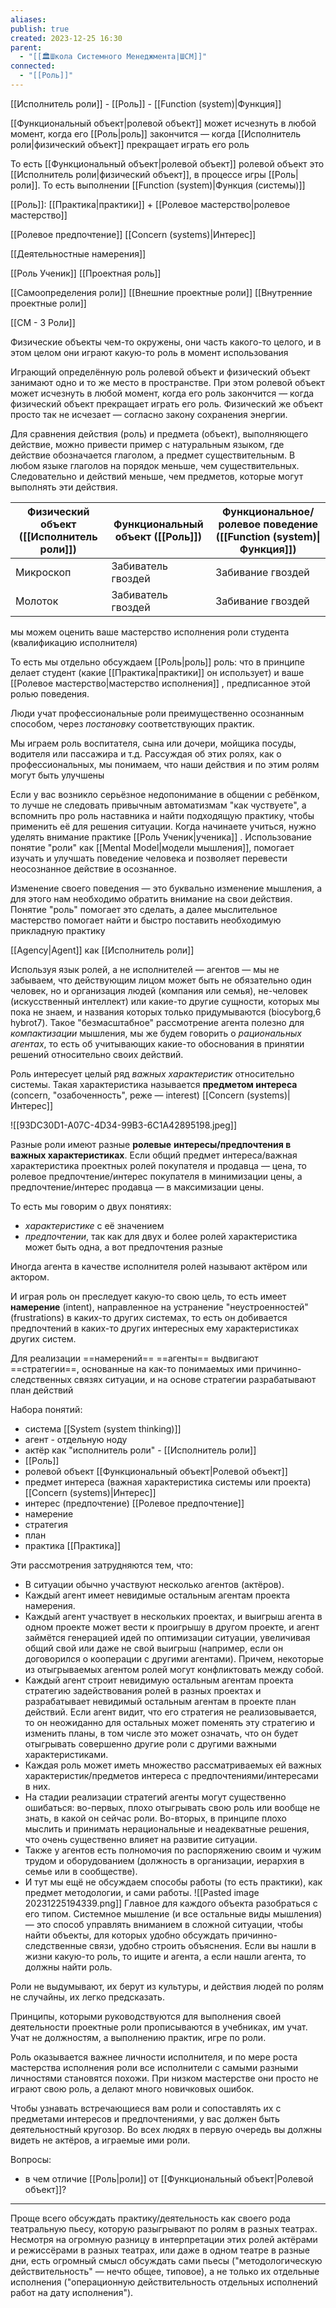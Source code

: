 ```yaml
---
aliases: 
publish: true
created: 2023-12-25 16:30
parent:
  - "[[🏛Школа Системного Менеджмента|ШСМ]]"
connected:
  - "[[Роль]]"
---
```



[[Исполнитель роли]] - [[Роль]] - [[Function (system)|Функция]]

[[Функциональный объект|ролевой объект]] может исчезнуть в любой момент, когда его  [[Роль|роль]] закончится — когда [[Исполнитель роли|физический объект]] прекращает играть его роль

То есть [[Функциональный объект|ролевой объект]] ролевой объект это [[Исполнитель роли|физический объект]], в процессе игры [[Роль|роли]]. То есть выполнении [[Function (system)|Функция (системы)]]

[[Роль]]: [[Практика|практики]] + [[Ролевое мастерство|ролевое мастерство]]

[[Ролевое предпочтение]]
[[Concern (systems)|Интерес]]

[[Деятельностные намерения]]

[[Роль Ученик]]
[[Проектная роль]]

[[Самоопределения роли]]
[[Внешние проектные роли]]
[[Внутренние проектные роли]]

[[СМ - 3 Роли]]

Физические объекты чем-то окружены, они часть какого-то целого, и в этом целом они играют какую-то роль в момент использования

Играющий определённую роль ролевой объект и физический объект занимают одно и то же место в пространстве. При этом ролевой объект может исчезнуть в любой момент, когда его роль закончится — когда физический объект прекращает играть его роль. Физический же объект просто так не исчезает — согласно закону сохранения энергии.

Для сравнения действия (роль) и предмета (объект), выполняющего действие, можно привести пример с натуральным языком, где действие обозначается глаголом, а предмет существительным. В любом языке глаголов на порядок меньше, чем существительных. Следовательно и действий меньше, чем предметов, которые могут выполнять эти действия.

| Физический объект ([[Исполнитель роли]]) | Функциональный объект ([[Роль]]) | Функциональное/ролевое поведение ([[Function (system)\|Функция]]) |
| ---- | ---- | ---- |
| Микроскоп | Забиватель гвоздей | Забивание гвоздей |
| Молоток | Забиватель гвоздей | Забивание гвоздей |


мы можем оценить ваше мастерство исполнения роли студента (квалификацию исполнителя) 


То есть мы отдельно обсуждаем [[Роль|роль]] роль: что в принципе делает студент (какие [[Практика|практики]] он использует) и ваше [[Ролевое мастерство|мастерство исполнения]] , предписанное этой ролью поведения.

Люди учат профессиональные роли преимущественно осознанным способом, через _постановку_ соответствующих практик.

 Мы играем роль воспитателя, сына или дочери, мойщика посуды, водителя или пассажира и т.д. Рассуждая об этих ролях, как о профессиональных, мы понимаем, что наши действия и по этим ролям могут быть улучшены

 Если у вас возникло серьёзное недопонимание в общении с ребёнком, то лучше не следовать привычным автоматизмам "как чуствуете", а вспомнить про роль наставника и найти подходящую практику, чтобы применить её для решения ситуации. Когда начинаете учиться, нужно уделять внимание практике [[Роль Ученик|ученика]] . Использование понятие "роли" как [[Mental Model|модели мышления]], помогает изучать и улучшать поведение человека и позволяет перевести неосознанное действие в осознанное.

Изменение своего поведения — это буквально изменение мышления, а для этого нам необходимо обратить внимание на свои действия. Понятие "роль" помогает это сделать, а далее мыслительное мастерство помогает найти и быстро поставить необходимую прикладную практику



[[Agency|Agent]] как [[Исполнитель роли]]
  
Используя язык ролей, а не исполнителей — агентов — мы не забываем, что действующим лицом может быть не обязательно один человек, но и организация людей (компания или семья), не-человек (искусственный интеллект) или какие-то другие сущности, которых мы пока не знаем, и названия которых только придумываются (biocyborg,6 hybrot7). Такое "безмасштабное" рассмотрение агента полезно для _компактизации_ мышления, мы же будем говорить о _рациональных агентах_, то есть об учитывающих какие-то обоснования в принятии решений относительно своих действий.

Роль интересует целый ряд _важных характеристик_ относительно системы. Такая характеристика называется **предметом интереса** (concern, "озабоченность", реже — interest) [[Concern (systems)|Интерес]]


![[93DC30D1-A07C-4D34-99B3-6C1A42895198.jpeg]]


Разные роли имеют разные **ролевые** **интересы/предпочтения в важных характеристиках**. Если общий предмет интереса/важная характеристика проектных ролей покупателя и продавца — цена, то ролевое предпочтение/интерес покупателя в минимизации цены, а предпочтение/интерес продавца — в максимизации цены.

То есть мы говорим о двух понятиях: 
- _характеристике_ с её значением
- _предпочтении_, так как для двух и более ролей характеристика может быть одна, а вот предпочтения разные

Иногда агента в качестве исполнителя ролей называют актёром или актором.

И играя роль он преследует какую-то свою цель, то есть имеет **намерение** (intent), направленное на устранение "неустроенностей" (frustrations) в каких-то других системах, то есть он добивается предпочтений в каких-то других интересных ему характеристиках других систем.

Для реализации ==намерений== ==агенты== выдвигают ==стратегии==, основанные на как-то понимаемых ими причинно-следственных связях ситуации, и на основе стратегии разрабатывают план действий

Набора понятий:
- система [[System (system thinking)]]
- агент - отдельную ноду
- актёр как "исполнитель роли" - [[Исполнитель роли]]
- [[Роль]]
- ролевой объект [[Функциональный объект|Ролевой объект]]
- предмет интереса (важная характеристика системы или проекта) [[Concern (systems)|Интерес]]
- интерес (предпочтение) [[Ролевое предпочтение]]
- намерение 
- стратегия
- план 
- практика [[Практика]]

Эти рассмотрения затрудняются тем, что:
- В ситуации обычно участвуют несколько агентов (актёров).
- Каждый агент имеет невидимые остальным агентам проекта намерения.
- Каждый агент участвует в нескольких проектах, и выигрыш агента в одном проекте может вести к проигрышу в другом проекте, и агент займётся генерацией идей по оптимизации ситуации, увеличивая общий свой или даже не свой выигрыш (например, если он договорился о кооперации с другими агентами). Причем, некоторые из отыгрываемых агентом ролей могут конфликтовать между собой.
- Каждый агент строит невидимую остальным агентам проекта стратегию задействования ролей в разных проектах и разрабатывает невидимый остальным агентам в проекте план действий. Если агент видит, что его стратегия не реализовывается, то он неожиданно для остальных может поменять эту стратегию и изменить планы, в том числе это может означать, что он будет отыгрывать совершенно другие роли с другими важными характеристиками.
- Каждая роль может иметь множество рассматриваемых ей важных характеристик/предметов интереса с предпочтениями/интересами в них.
- На стадии реализации стратегий агенты могут существенно ошибаться: во-первых, плохо отыгрывать свою роль или вообще не знать, в какой он сейчас роли. Во-вторых, в принципе плохо мыслить и принимать нерациональные и неадекватные решения, что очень существенно влияет на развитие ситуации.
- Также у агентов есть полномочия по распоряжению своим и чужим трудом и оборудованием (должность в организации, иерархия в семье или в сообществе).
- И тут мы ещё не обсуждаем способы работы (то есть практики), как предмет методологии, и сами работы.
![[Pasted image 20231225194339.png]]
Главное для каждого объекта разобраться с его типом. Системное мышление (и все остальные виды мышления) — это способ управлять вниманием в сложной ситуации, чтобы найти объекты, для которых удобно обсуждать причинно-следственные связи, удобно строить объяснения. 
Если вы нашли в жизни какую-то роль, то ищите и агента, а если нашли агента, то должны найти роль.

Роли не выдумывают, их берут из культуры, и действия людей по ролям не случайны, их легко предсказать.

Принципы, которыми руководствуются для выполнения своей деятельности проектные роли прописываются в учебниках, им учат. Учат не должностям, а выполнению практик, игре по роли.

Роль оказывается важнее личности исполнителя, и по мере роста мастерства исполнения роли все исполнители с самыми разными личностями становятся похожи. При низком мастерстве они просто не играют свою роль, а делают много новичковых ошибок.

Чтобы узнавать встречающиеся вам роли и сопоставлять их с предметами интересов и предпочтениями, у вас должен быть деятельностный кругозор. Во всех людях в первую очередь вы должны видеть не актёров, а играемые ими роли.


Вопросы:
- в чем отличие [[Роль|роли]] от [[Функциональный объект|Ролевой объект]]?


---

Проще всего обсуждать практику/деятельность как своего рода театральную пьесу, которую разыгрывают по ролям в разных театрах. Несмотря на огромную разницу в интерпретации этих ролей актёрами и режиссёрами в разных театрах, или даже в одном театре в разные дни, есть огромный смысл обсуждать сами пьесы ("методологическую действительность" — нечто общее, типовое), а не только их отдельные исполнения ("операционную действительность отдельных исполнений работ на дату исполнения").